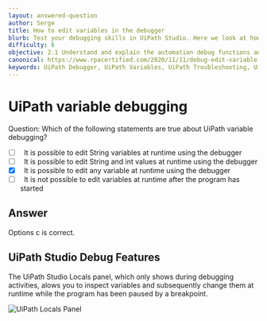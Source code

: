 ```yaml
---
layout: answered-question
author: Serge
title: How to edit variables in the debugger
blurb: Test your debugging skills in UiPath Studio. Here we look at how to troubleshoot and debug with the variable debugger in Studio.
difficulty: 6
objective: 2.1 Understand and explain the automation debug functions and usage such as breakpoints
canonical: https://www.rpacertified.com/2020/11/11/debug-edit-variable.html
keywords: UiPath Debugger, UiPath Variables, UiPath Troubleshooting, UiPath Studio, UiPath Studio Debug Tutorial
---
```


<h1>UiPath variable debugging</h1>

Question: Which of the following statements are true about UiPath variable debugging?

- [ ] &nbsp;  It is possible to edit String variables at runtime using the debugger
- [ ] &nbsp;  It is possible to edit String and int values at runtime using the debugger
- [x] &nbsp;  It is possible to edit any variable at runtime using the debugger
- [ ] &nbsp;  It is not possible to edit variables at runtime after the program has started

## Answer

Options c is correct.

## UiPath Studio Debug Features

The UiPath Studio Locals panel, which only shows during debugging activities, alows you to inspect variables and subsequently change them at runtime while the program has been paused by a breakpoint.

<img src="https://files.readme.io/4537cc6-locals.gif" class="img-fluid" alt="UiPath Locals Panel">
